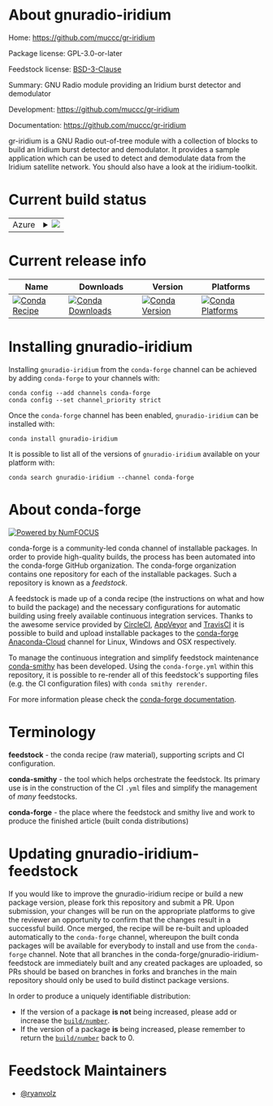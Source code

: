 About gnuradio-iridium
======================

Home: https://github.com/muccc/gr-iridium

Package license: GPL-3.0-or-later

Feedstock license: [BSD-3-Clause](https://github.com/conda-forge/gnuradio-iridium-feedstock/blob/master/LICENSE.txt)

Summary: GNU Radio module providing an Iridium burst detector and demodulator

Development: https://github.com/muccc/gr-iridium

Documentation: https://github.com/muccc/gr-iridium

gr-iridium is a GNU Radio out-of-tree module with a collection of blocks to build an Iridium burst detector and demodulator. It provides a sample application which can be used to detect and demodulate data from the Iridium satellite network. You should also have a look at the iridium-toolkit.


Current build status
====================


<table>
    
  <tr>
    <td>Azure</td>
    <td>
      <details>
        <summary>
          <a href="https://dev.azure.com/conda-forge/feedstock-builds/_build/latest?definitionId=15057&branchName=master">
            <img src="https://dev.azure.com/conda-forge/feedstock-builds/_apis/build/status/gnuradio-iridium-feedstock?branchName=master">
          </a>
        </summary>
        <table>
          <thead><tr><th>Variant</th><th>Status</th></tr></thead>
          <tbody><tr>
              <td>linux_64_numpy1.18python3.7.____cpython</td>
              <td>
                <a href="https://dev.azure.com/conda-forge/feedstock-builds/_build/latest?definitionId=15057&branchName=master">
                  <img src="https://dev.azure.com/conda-forge/feedstock-builds/_apis/build/status/gnuradio-iridium-feedstock?branchName=master&jobName=linux&configuration=linux_64_numpy1.18python3.7.____cpython" alt="variant">
                </a>
              </td>
            </tr><tr>
              <td>linux_64_numpy1.18python3.8.____cpython</td>
              <td>
                <a href="https://dev.azure.com/conda-forge/feedstock-builds/_build/latest?definitionId=15057&branchName=master">
                  <img src="https://dev.azure.com/conda-forge/feedstock-builds/_apis/build/status/gnuradio-iridium-feedstock?branchName=master&jobName=linux&configuration=linux_64_numpy1.18python3.8.____cpython" alt="variant">
                </a>
              </td>
            </tr><tr>
              <td>linux_64_numpy1.19python3.9.____cpython</td>
              <td>
                <a href="https://dev.azure.com/conda-forge/feedstock-builds/_build/latest?definitionId=15057&branchName=master">
                  <img src="https://dev.azure.com/conda-forge/feedstock-builds/_apis/build/status/gnuradio-iridium-feedstock?branchName=master&jobName=linux&configuration=linux_64_numpy1.19python3.9.____cpython" alt="variant">
                </a>
              </td>
            </tr><tr>
              <td>linux_64_numpy1.21python3.10.____cpython</td>
              <td>
                <a href="https://dev.azure.com/conda-forge/feedstock-builds/_build/latest?definitionId=15057&branchName=master">
                  <img src="https://dev.azure.com/conda-forge/feedstock-builds/_apis/build/status/gnuradio-iridium-feedstock?branchName=master&jobName=linux&configuration=linux_64_numpy1.21python3.10.____cpython" alt="variant">
                </a>
              </td>
            </tr><tr>
              <td>osx_64_numpy1.18python3.7.____cpython</td>
              <td>
                <a href="https://dev.azure.com/conda-forge/feedstock-builds/_build/latest?definitionId=15057&branchName=master">
                  <img src="https://dev.azure.com/conda-forge/feedstock-builds/_apis/build/status/gnuradio-iridium-feedstock?branchName=master&jobName=osx&configuration=osx_64_numpy1.18python3.7.____cpython" alt="variant">
                </a>
              </td>
            </tr><tr>
              <td>osx_64_numpy1.18python3.8.____cpython</td>
              <td>
                <a href="https://dev.azure.com/conda-forge/feedstock-builds/_build/latest?definitionId=15057&branchName=master">
                  <img src="https://dev.azure.com/conda-forge/feedstock-builds/_apis/build/status/gnuradio-iridium-feedstock?branchName=master&jobName=osx&configuration=osx_64_numpy1.18python3.8.____cpython" alt="variant">
                </a>
              </td>
            </tr><tr>
              <td>osx_64_numpy1.19python3.9.____cpython</td>
              <td>
                <a href="https://dev.azure.com/conda-forge/feedstock-builds/_build/latest?definitionId=15057&branchName=master">
                  <img src="https://dev.azure.com/conda-forge/feedstock-builds/_apis/build/status/gnuradio-iridium-feedstock?branchName=master&jobName=osx&configuration=osx_64_numpy1.19python3.9.____cpython" alt="variant">
                </a>
              </td>
            </tr><tr>
              <td>osx_64_numpy1.21python3.10.____cpython</td>
              <td>
                <a href="https://dev.azure.com/conda-forge/feedstock-builds/_build/latest?definitionId=15057&branchName=master">
                  <img src="https://dev.azure.com/conda-forge/feedstock-builds/_apis/build/status/gnuradio-iridium-feedstock?branchName=master&jobName=osx&configuration=osx_64_numpy1.21python3.10.____cpython" alt="variant">
                </a>
              </td>
            </tr><tr>
              <td>win_64_numpy1.18python3.7.____cpython</td>
              <td>
                <a href="https://dev.azure.com/conda-forge/feedstock-builds/_build/latest?definitionId=15057&branchName=master">
                  <img src="https://dev.azure.com/conda-forge/feedstock-builds/_apis/build/status/gnuradio-iridium-feedstock?branchName=master&jobName=win&configuration=win_64_numpy1.18python3.7.____cpython" alt="variant">
                </a>
              </td>
            </tr><tr>
              <td>win_64_numpy1.18python3.8.____cpython</td>
              <td>
                <a href="https://dev.azure.com/conda-forge/feedstock-builds/_build/latest?definitionId=15057&branchName=master">
                  <img src="https://dev.azure.com/conda-forge/feedstock-builds/_apis/build/status/gnuradio-iridium-feedstock?branchName=master&jobName=win&configuration=win_64_numpy1.18python3.8.____cpython" alt="variant">
                </a>
              </td>
            </tr><tr>
              <td>win_64_numpy1.19python3.9.____cpython</td>
              <td>
                <a href="https://dev.azure.com/conda-forge/feedstock-builds/_build/latest?definitionId=15057&branchName=master">
                  <img src="https://dev.azure.com/conda-forge/feedstock-builds/_apis/build/status/gnuradio-iridium-feedstock?branchName=master&jobName=win&configuration=win_64_numpy1.19python3.9.____cpython" alt="variant">
                </a>
              </td>
            </tr><tr>
              <td>win_64_numpy1.21python3.10.____cpython</td>
              <td>
                <a href="https://dev.azure.com/conda-forge/feedstock-builds/_build/latest?definitionId=15057&branchName=master">
                  <img src="https://dev.azure.com/conda-forge/feedstock-builds/_apis/build/status/gnuradio-iridium-feedstock?branchName=master&jobName=win&configuration=win_64_numpy1.21python3.10.____cpython" alt="variant">
                </a>
              </td>
            </tr>
          </tbody>
        </table>
      </details>
    </td>
  </tr>
</table>

Current release info
====================

| Name | Downloads | Version | Platforms |
| --- | --- | --- | --- |
| [![Conda Recipe](https://img.shields.io/badge/recipe-gnuradio--iridium-green.svg)](https://anaconda.org/conda-forge/gnuradio-iridium) | [![Conda Downloads](https://img.shields.io/conda/dn/conda-forge/gnuradio-iridium.svg)](https://anaconda.org/conda-forge/gnuradio-iridium) | [![Conda Version](https://img.shields.io/conda/vn/conda-forge/gnuradio-iridium.svg)](https://anaconda.org/conda-forge/gnuradio-iridium) | [![Conda Platforms](https://img.shields.io/conda/pn/conda-forge/gnuradio-iridium.svg)](https://anaconda.org/conda-forge/gnuradio-iridium) |

Installing gnuradio-iridium
===========================

Installing `gnuradio-iridium` from the `conda-forge` channel can be achieved by adding `conda-forge` to your channels with:

```
conda config --add channels conda-forge
conda config --set channel_priority strict
```

Once the `conda-forge` channel has been enabled, `gnuradio-iridium` can be installed with:

```
conda install gnuradio-iridium
```

It is possible to list all of the versions of `gnuradio-iridium` available on your platform with:

```
conda search gnuradio-iridium --channel conda-forge
```


About conda-forge
=================

[![Powered by
NumFOCUS](https://img.shields.io/badge/powered%20by-NumFOCUS-orange.svg?style=flat&colorA=E1523D&colorB=007D8A)](https://numfocus.org)

conda-forge is a community-led conda channel of installable packages.
In order to provide high-quality builds, the process has been automated into the
conda-forge GitHub organization. The conda-forge organization contains one repository
for each of the installable packages. Such a repository is known as a *feedstock*.

A feedstock is made up of a conda recipe (the instructions on what and how to build
the package) and the necessary configurations for automatic building using freely
available continuous integration services. Thanks to the awesome service provided by
[CircleCI](https://circleci.com/), [AppVeyor](https://www.appveyor.com/)
and [TravisCI](https://travis-ci.com/) it is possible to build and upload installable
packages to the [conda-forge](https://anaconda.org/conda-forge)
[Anaconda-Cloud](https://anaconda.org/) channel for Linux, Windows and OSX respectively.

To manage the continuous integration and simplify feedstock maintenance
[conda-smithy](https://github.com/conda-forge/conda-smithy) has been developed.
Using the ``conda-forge.yml`` within this repository, it is possible to re-render all of
this feedstock's supporting files (e.g. the CI configuration files) with ``conda smithy rerender``.

For more information please check the [conda-forge documentation](https://conda-forge.org/docs/).

Terminology
===========

**feedstock** - the conda recipe (raw material), supporting scripts and CI configuration.

**conda-smithy** - the tool which helps orchestrate the feedstock.
                   Its primary use is in the construction of the CI ``.yml`` files
                   and simplify the management of *many* feedstocks.

**conda-forge** - the place where the feedstock and smithy live and work to
                  produce the finished article (built conda distributions)


Updating gnuradio-iridium-feedstock
===================================

If you would like to improve the gnuradio-iridium recipe or build a new
package version, please fork this repository and submit a PR. Upon submission,
your changes will be run on the appropriate platforms to give the reviewer an
opportunity to confirm that the changes result in a successful build. Once
merged, the recipe will be re-built and uploaded automatically to the
`conda-forge` channel, whereupon the built conda packages will be available for
everybody to install and use from the `conda-forge` channel.
Note that all branches in the conda-forge/gnuradio-iridium-feedstock are
immediately built and any created packages are uploaded, so PRs should be based
on branches in forks and branches in the main repository should only be used to
build distinct package versions.

In order to produce a uniquely identifiable distribution:
 * If the version of a package **is not** being increased, please add or increase
   the [``build/number``](https://docs.conda.io/projects/conda-build/en/latest/resources/define-metadata.html#build-number-and-string).
 * If the version of a package **is** being increased, please remember to return
   the [``build/number``](https://docs.conda.io/projects/conda-build/en/latest/resources/define-metadata.html#build-number-and-string)
   back to 0.

Feedstock Maintainers
=====================

* [@ryanvolz](https://github.com/ryanvolz/)

